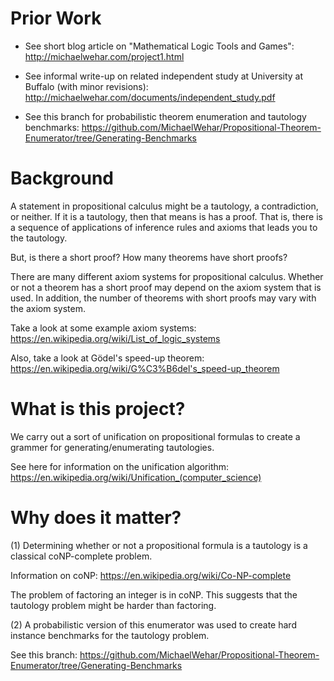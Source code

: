 # Prior Work

- See short blog article on "Mathematical Logic Tools and Games": http://michaelwehar.com/project1.html

- See informal write-up on related independent study at University at Buffalo (with minor revisions): http://michaelwehar.com/documents/independent_study.pdf

- See this branch for probabilistic theorem enumeration and tautology benchmarks:
https://github.com/MichaelWehar/Propositional-Theorem-Enumerator/tree/Generating-Benchmarks

# Background

A statement in propositional calculus might be a tautology, a contradiction, or neither.  If it is a tautology, then that means is has a proof.  That is, there is a sequence of applications of inference rules and axioms that leads you to the tautology.

But, is there a short proof?  How many theorems have short proofs?

There are many different axiom systems for propositional calculus.  Whether or not a theorem has a short proof may depend on the axiom system that is used.  In addition, the number of theorems with short proofs may vary with the axiom system.

Take a look at some example axiom systems: https://en.wikipedia.org/wiki/List_of_logic_systems

Also, take a look at Gödel's speed-up theorem: https://en.wikipedia.org/wiki/G%C3%B6del's_speed-up_theorem

# What is this project?

We carry out a sort of unification on propositional formulas to create a grammer for generating/enumerating tautologies.

See here for information on the unification algorithm: https://en.wikipedia.org/wiki/Unification_(computer_science)

# Why does it matter?

(1) Determining whether or not a propositional formula is a tautology is a classical coNP-complete problem.

Information on coNP: https://en.wikipedia.org/wiki/Co-NP-complete

The problem of factoring an integer is in coNP.  This suggests that the tautology problem might be harder than factoring.

(2) A probabilistic version of this enumerator was used to create hard instance benchmarks for the tautology problem.

See this branch: https://github.com/MichaelWehar/Propositional-Theorem-Enumerator/tree/Generating-Benchmarks
